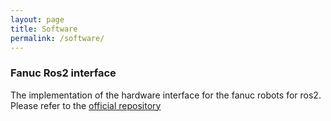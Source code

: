 ```yaml
---
layout: page
title: Software
permalink: /software/
---
```

<!-- Google tag (gtag.js) -->
<script async src="https://www.googletagmanager.com/gtag/js?id=G-Z07C4092J3"></script>


### Fanuc Ros2 interface
The implementation of the hardware interface for the fanuc robots for ros2.
Please refer to the [official repository](https://github.com/paolofrance/ros2_fanuc_interface)




